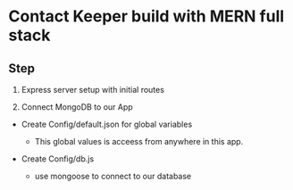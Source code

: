 # Contact Keeper build with MERN full stack

## Step

1. Express server setup with initial routes

2. Connect MongoDB to our App

- Create Config/default.json for global variables

  - This global values is acceess from anywhere in this app.

- Create Config/db.js

  - use mongoose to connect to our database

